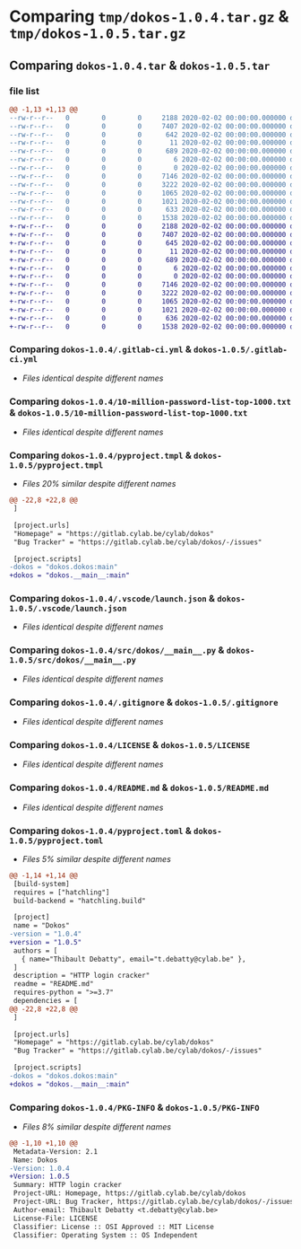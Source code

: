 # Comparing `tmp/dokos-1.0.4.tar.gz` & `tmp/dokos-1.0.5.tar.gz`

## Comparing `dokos-1.0.4.tar` & `dokos-1.0.5.tar`

### file list

```diff
@@ -1,13 +1,13 @@
--rw-r--r--   0        0        0     2188 2020-02-02 00:00:00.000000 dokos-1.0.4/.gitlab-ci.yml
--rw-r--r--   0        0        0     7407 2020-02-02 00:00:00.000000 dokos-1.0.4/10-million-password-list-top-1000.txt
--rw-r--r--   0        0        0      642 2020-02-02 00:00:00.000000 dokos-1.0.4/pyproject.tmpl
--rw-r--r--   0        0        0       11 2020-02-02 00:00:00.000000 dokos-1.0.4/requirements.txt
--rw-r--r--   0        0        0      689 2020-02-02 00:00:00.000000 dokos-1.0.4/.vscode/launch.json
--rw-r--r--   0        0        0        6 2020-02-02 00:00:00.000000 dokos-1.0.4/src/dokos/VERSION
--rw-r--r--   0        0        0        0 2020-02-02 00:00:00.000000 dokos-1.0.4/src/dokos/__init__.py
--rw-r--r--   0        0        0     7146 2020-02-02 00:00:00.000000 dokos-1.0.4/src/dokos/__main__.py
--rw-r--r--   0        0        0     3222 2020-02-02 00:00:00.000000 dokos-1.0.4/.gitignore
--rw-r--r--   0        0        0     1065 2020-02-02 00:00:00.000000 dokos-1.0.4/LICENSE
--rw-r--r--   0        0        0     1021 2020-02-02 00:00:00.000000 dokos-1.0.4/README.md
--rw-r--r--   0        0        0      633 2020-02-02 00:00:00.000000 dokos-1.0.4/pyproject.toml
--rw-r--r--   0        0        0     1538 2020-02-02 00:00:00.000000 dokos-1.0.4/PKG-INFO
+-rw-r--r--   0        0        0     2188 2020-02-02 00:00:00.000000 dokos-1.0.5/.gitlab-ci.yml
+-rw-r--r--   0        0        0     7407 2020-02-02 00:00:00.000000 dokos-1.0.5/10-million-password-list-top-1000.txt
+-rw-r--r--   0        0        0      645 2020-02-02 00:00:00.000000 dokos-1.0.5/pyproject.tmpl
+-rw-r--r--   0        0        0       11 2020-02-02 00:00:00.000000 dokos-1.0.5/requirements.txt
+-rw-r--r--   0        0        0      689 2020-02-02 00:00:00.000000 dokos-1.0.5/.vscode/launch.json
+-rw-r--r--   0        0        0        6 2020-02-02 00:00:00.000000 dokos-1.0.5/src/dokos/VERSION
+-rw-r--r--   0        0        0        0 2020-02-02 00:00:00.000000 dokos-1.0.5/src/dokos/__init__.py
+-rw-r--r--   0        0        0     7146 2020-02-02 00:00:00.000000 dokos-1.0.5/src/dokos/__main__.py
+-rw-r--r--   0        0        0     3222 2020-02-02 00:00:00.000000 dokos-1.0.5/.gitignore
+-rw-r--r--   0        0        0     1065 2020-02-02 00:00:00.000000 dokos-1.0.5/LICENSE
+-rw-r--r--   0        0        0     1021 2020-02-02 00:00:00.000000 dokos-1.0.5/README.md
+-rw-r--r--   0        0        0      636 2020-02-02 00:00:00.000000 dokos-1.0.5/pyproject.toml
+-rw-r--r--   0        0        0     1538 2020-02-02 00:00:00.000000 dokos-1.0.5/PKG-INFO
```

### Comparing `dokos-1.0.4/.gitlab-ci.yml` & `dokos-1.0.5/.gitlab-ci.yml`

 * *Files identical despite different names*

### Comparing `dokos-1.0.4/10-million-password-list-top-1000.txt` & `dokos-1.0.5/10-million-password-list-top-1000.txt`

 * *Files identical despite different names*

### Comparing `dokos-1.0.4/pyproject.tmpl` & `dokos-1.0.5/pyproject.tmpl`

 * *Files 20% similar despite different names*

```diff
@@ -22,8 +22,8 @@
 ]
 
 [project.urls]
 "Homepage" = "https://gitlab.cylab.be/cylab/dokos"
 "Bug Tracker" = "https://gitlab.cylab.be/cylab/dokos/-/issues"
 
 [project.scripts]
-dokos = "dokos.dokos:main"
+dokos = "dokos.__main__:main"
```

### Comparing `dokos-1.0.4/.vscode/launch.json` & `dokos-1.0.5/.vscode/launch.json`

 * *Files identical despite different names*

### Comparing `dokos-1.0.4/src/dokos/__main__.py` & `dokos-1.0.5/src/dokos/__main__.py`

 * *Files identical despite different names*

### Comparing `dokos-1.0.4/.gitignore` & `dokos-1.0.5/.gitignore`

 * *Files identical despite different names*

### Comparing `dokos-1.0.4/LICENSE` & `dokos-1.0.5/LICENSE`

 * *Files identical despite different names*

### Comparing `dokos-1.0.4/README.md` & `dokos-1.0.5/README.md`

 * *Files identical despite different names*

### Comparing `dokos-1.0.4/pyproject.toml` & `dokos-1.0.5/pyproject.toml`

 * *Files 5% similar despite different names*

```diff
@@ -1,14 +1,14 @@
 [build-system]
 requires = ["hatchling"]
 build-backend = "hatchling.build"
 
 [project]
 name = "Dokos"
-version = "1.0.4"
+version = "1.0.5"
 authors = [
   { name="Thibault Debatty", email="t.debatty@cylab.be" },
 ]
 description = "HTTP login cracker"
 readme = "README.md"
 requires-python = ">=3.7"
 dependencies = [
@@ -22,8 +22,8 @@
 ]
 
 [project.urls]
 "Homepage" = "https://gitlab.cylab.be/cylab/dokos"
 "Bug Tracker" = "https://gitlab.cylab.be/cylab/dokos/-/issues"
 
 [project.scripts]
-dokos = "dokos.dokos:main"
+dokos = "dokos.__main__:main"
```

### Comparing `dokos-1.0.4/PKG-INFO` & `dokos-1.0.5/PKG-INFO`

 * *Files 8% similar despite different names*

```diff
@@ -1,10 +1,10 @@
 Metadata-Version: 2.1
 Name: Dokos
-Version: 1.0.4
+Version: 1.0.5
 Summary: HTTP login cracker
 Project-URL: Homepage, https://gitlab.cylab.be/cylab/dokos
 Project-URL: Bug Tracker, https://gitlab.cylab.be/cylab/dokos/-/issues
 Author-email: Thibault Debatty <t.debatty@cylab.be>
 License-File: LICENSE
 Classifier: License :: OSI Approved :: MIT License
 Classifier: Operating System :: OS Independent
```

